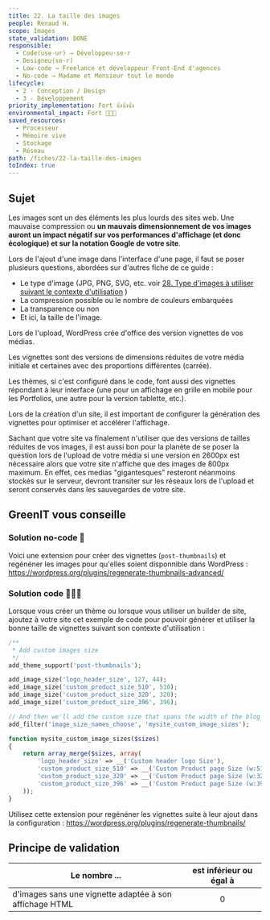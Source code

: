 ```yaml
---
title: 22. La taille des images
people: Renaud H.
scope: Images
state_validation: DONE
responsible:
  - Code(use·ur) → Développeu·se·r
  - Designeu(se·r)
  - Low-code → Freelance et développeur Front-End d'agences
  - No-code → Madame et Monsieur tout le monde
lifecycle:
  - 2 - Conception / Design
  - 3 - Développement
priority_implementation: Fort 👍👍👍
environmental_impact: Fort 🌱🌱🌱
saved_resources:
  - Processeur
  - Mémoire vive
  - Stockage
  - Réseau
path: /fiches/22-la-taille-des-images
toIndex: true
---
```


## Sujet

Les images sont un des éléments les plus lourds des sites web. Une mauvaise compression ou **un mauvais dimensionnement de vos images auront un impact négatif sur vos performances d'affichage (et donc écologique) et sur la notation Google de votre site**.

Lors de l'ajout d'une image dans l'interface d'une page, il faut se poser plusieurs questions, abordées sur d'autres fiche de ce guide :

- Le type d'image (JPG, PNG, SVG, etc. voir [28. Type d'images à utiliser suivant le contexte d'utilisation](/best-practices-WordPress/fiches/28.%20Type%20d'images%20%C3%A0%20utiliser%20suivant%20le%20contexte%20d'utilisation.md) )
- La compression possible ou le nombre de couleurs embarquées
- La transparence ou non
- Et ici, la taille de l'image.

Lors de l'upload, WordPress crée d'office des version vignettes de vos médias.

Les vignettes sont des versions de dimensions réduites de votre média initiale et certaines avec des proportions différentes (carrée).

Les thèmes, si c'est configuré dans le code, font aussi des vignettes répondant à leur interface (une pour un affichage en grille en mobile pour les Portfolios, une autre pour la version tablette, etc.).

Lors de la création d'un site, il est important de configurer la génération des vignettes pour optimiser et accélérer l'affichage.

Sachant que votre site va finalement n'utiliser que des versions de tailles réduites de vos images, il est aussi bon pour la planète de se poser la question lors de l'upload de votre média si une version en 2600px est nécessaire alors que votre site n'affiche que des images de 800px maximum. En effet, ces medias "gigantesques" resteront néanmoins stockés sur le serveur, devront transiter sur les réseaux lors de l'upload et seront conservés dans les sauvegardes de votre site.

## GreenIT vous conseille

### Solution no-code 🌱

Voici une extension pour créer des vignettes (`post-thumbnails`) et regénéner les images pour qu'elles soient disponnible dans WordPress : https://wordpress.org/plugins/regenerate-thumbnails-advanced/

### Solution code 🌱🌱🌱

Lorsque vous créer un thème ou lorsque vous utiliser un builder de site, ajoutez à votre site cet exemple de code pour pouvoir générer et utiliser la bonne taille de vignettes suivant son contexte d'utilisation :

```php
/**
 * Add custom images size
 */
add_theme_support('post-thumbnails');

add_image_size('logo_header_size', 127, 44);
add_image_size('custom_product_size_510', 510);
add_image_size('custom_product_size_320', 320);
add_image_size('custom_product_size_396', 396);

// And then we'll add the custom size that spans the width of the blog to the Gutenberg image dropdown
add_filter('image_size_names_choose', 'mysite_custom_image_sizes');

function mysite_custom_image_sizes($sizes)
{
    return array_merge($sizes, array(
        'logo_header_size' => __('Custom header logo Size'),
        'custom_product_size_510' => __('Custom Product page Size (w:510px)'),
        'custom_product_size_320' => __('Custom Product page Size (w:320px)'),
        'custom_product_size_396' => __('Custom Product page Size (w:396px)'),
    ));
}
```

Utilisez cette extension pour regénéner les vignettes suite à leur ajout dans la configuration : https://wordpress.org/plugins/regenerate-thumbnails/

## Principe de validation

| Le nombre ...                                           | est inférieur ou égal à |
| ------------------------------------------------------- | :---------------------: |
| d'images sans une vignette adaptée à son affichage HTML |            0            |
